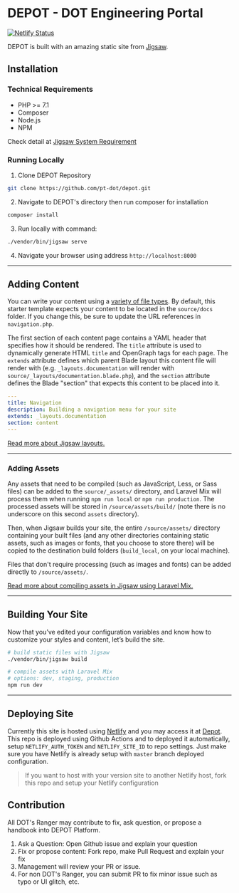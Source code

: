 # DEPOT - DOT Engineering Portal

[![Netlify Status](https://api.netlify.com/api/v1/badges/05f56fe4-91fa-401d-9f9e-b67b49cd5add/deploy-status)](https://app.netlify.com/sites/depot-dev/deploys)

DEPOT is built with an amazing static site from [Jigsaw](https://jigsaw.tighten.co/).


## Installation

### Technical Requirements

- PHP >= 7.1
- Composer
- Node.js
- NPM

Check detail at [Jigsaw System Requirement](https://jigsaw.tighten.co/docs/installation/)

### Running Locally

1. Clone DEPOT Repository

```bash
git clone https://github.com/pt-dot/depot.git
```

2. Navigate to DEPOT's directory then run composer for installation

```bash
composer install
```

3. Run locally with command:

```bash
./vendor/bin/jigsaw serve
```

4. Navigate your browser using address `http://localhost:8000`

---

## Adding Content

You can write your content using a [variety of file types](http://jigsaw.tighten.co/docs/content-other-file-types/). By default, this starter template expects your content to be located in the `source/docs` folder. If you change this, be sure to update the URL references in `navigation.php`.

The first section of each content page contains a YAML header that specifies how it should be rendered. The `title` attribute is used to dynamically generate HTML `title` and OpenGraph tags for each page. The `extends` attribute defines which parent Blade layout this content file will render with (e.g. `_layouts.documentation` will render with `source/_layouts/documentation.blade.php`), and the `section` attribute defines the Blade "section" that expects this content to be placed into it.

```yaml
---
title: Navigation
description: Building a navigation menu for your site
extends: _layouts.documentation
section: content
---
```

[Read more about Jigsaw layouts.](https://jigsaw.tighten.co/docs/content-blade/)

---

### Adding Assets

Any assets that need to be compiled (such as JavaScript, Less, or Sass files) can be added to the `source/_assets/` directory, and Laravel Mix will process them when running `npm run local` or `npm run production`. The processed assets will be stored in `/source/assets/build/` (note there is no underscore on this second `assets` directory).

Then, when Jigsaw builds your site, the entire `/source/assets/` directory containing your built files (and any other directories containing static assets, such as images or fonts, that you choose to store there) will be copied to the destination build folders (`build_local`, on your local machine).

Files that don't require processing (such as images and fonts) can be added directly to `/source/assets/`.

[Read more about compiling assets in Jigsaw using Laravel Mix.](http://jigsaw.tighten.co/docs/compiling-assets/)

---

## Building Your Site

Now that you’ve edited your configuration variables and know how to customize your styles and content, let’s build the site.

```bash
# build static files with Jigsaw
./vendor/bin/jigsaw build

# compile assets with Laravel Mix
# options: dev, staging, production
npm run dev
```
---

## Deploying Site

Currently this site is hosted using [Netlify](https://www.netlify.com/) and you may access it at [Depot](https://depot-dev.netlify.com/). This repo is deployed using Github Actions and to deployed it automatically, setup `NETLIFY_AUTH_TOKEN` and `NETLIFY_SITE_ID` to repo settings. Just make sure you have Netlify is already setup with `master` branch deployed configuration.

> If you want to host with your version site to another Netlify host, fork this repo and setup your Netlify configuration

## Contribution

All DOT's Ranger may contribute to fix, ask question, or propose a handbook into DEPOT Platform.

1. Ask a Question: Open Github issue and explain your question
2. Fix or propose content: Fork repo, make Pull Request and explain your fix
3. Management will review your PR or issue.
4. For non DOT's Ranger, you can submit PR to fix minor issue such as typo or UI glitch, etc.

